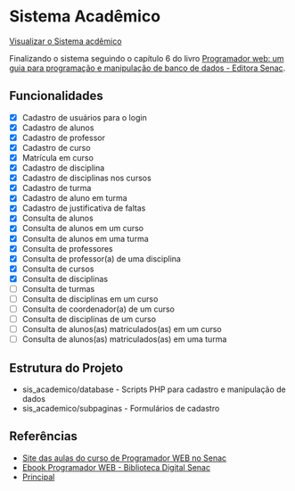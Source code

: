 # Sistema Acadêmico

[Visualizar o Sistema acdêmico](https://sisacad.page.gd/)

Finalizando o sistema seguindo o capítulo 6 do livro [Programador web: um guia para programação e manipulação de banco de dados - Editora Senac](https://bibliotecadigitalsenac.com.br/#/content/uid/dfc3ed6f-17d8-ee11-85fa-00224821b803/detail).

## Funcionalidades

- [x] Cadastro de usuários para o login
- [x] Cadastro de alunos
- [x] Cadastro de professor
- [x] Cadastro de curso
- [x] Matrícula em curso
- [x] Cadastro de disciplina
- [x] Cadastro de disciplinas nos cursos
- [x] Cadastro de turma
- [x] Cadastro de aluno em turma
- [x] Cadastro de justificativa de faltas
- [x] Consulta de alunos
- [x] Consulta de alunos em um curso
- [x] Consulta de alunos em uma turma
- [x] Consulta de professores
- [x] Consulta de professor(a) de uma disciplina
- [x] Consulta de cursos
- [x] Consulta de disciplinas
- [ ] Consulta de turmas
- [ ] Consulta de disciplinas em um curso
- [ ] Consulta de coordenador(a) de um curso
- [ ] Consulta de disciplinas de um curso
- [ ] Consulta de alunos(as) matriculados(as) em um curso
- [ ] Consulta de alunos(as) matriculados(as) em uma turma

## Estrutura do Projeto

- sis_academico/database - Scripts PHP para cadastro e manipulação de dados
- sis_academico/subpaginas - Formulários de cadastro

## Referências

- [Site das aulas do curso de Programador WEB no Senac](https://jocile.com/programador-web/)
- [Ebook Programador WEB - Biblioteca Digital Senac](https://bibliotecadigitalsenac.com.br/#/content/reference/uid/38a6ad64-c8d9-ee11-85fc-0022482328f7/player)
- [Principal](../README.md)
